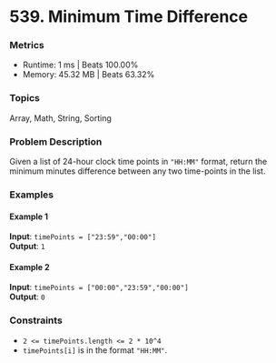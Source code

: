 # 539. Minimum Time Difference

### Metrics
- Runtime: 1 ms | Beats 100.00%  
- Memory: 45.32 MB | Beats 63.32%

### Topics
Array, Math, String, Sorting

### Problem Description
Given a list of 24-hour clock time points in `"HH:MM"` format, return the minimum minutes difference between any two time-points in the list.

### Examples

#### Example 1
**Input**: `timePoints = ["23:59","00:00"]`  
**Output**: `1`

#### Example 2
**Input**: `timePoints = ["00:00","23:59","00:00"]`  
**Output**: `0`

### Constraints
- `2 <= timePoints.length <= 2 * 10^4`
- `timePoints[i]` is in the format `"HH:MM"`.
